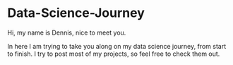 # Data-Science-Journey

Hi, my name is Dennis, nice to meet you. 

In here I am trying to take you along on my data science journey, from start to finish. 
I try to post most of my projects, so feel free to check them out. 
